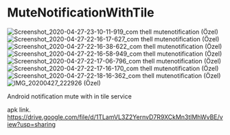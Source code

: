 # MuteNotificationWithTile

![Screenshot_2020-04-27-23-10-11-919_com thell mutenotification (Özel)](https://user-images.githubusercontent.com/11924546/80416314-99a2fe00-88dc-11ea-89ae-71739e0a2e95.jpg)
</br>
![Screenshot_2020-04-27-22-16-17-627_com thell mutenotification (Özel)](https://user-images.githubusercontent.com/11924546/80415884-dde1ce80-88db-11ea-8ce2-5d6e96ec24ea.jpg)
![Screenshot_2020-04-27-22-16-38-622_com thell mutenotification (Özel)](https://user-images.githubusercontent.com/11924546/80415885-e0442880-88db-11ea-9c45-c4319075e826.jpg)
![Screenshot_2020-04-27-22-16-58-949_com thell mutenotification (Özel)](https://user-images.githubusercontent.com/11924546/80415891-e33f1900-88db-11ea-877e-36025514d7e5.jpg)
</br>
![Screenshot_2020-04-27-22-17-06-796_com thell mutenotification (Özel)](https://user-images.githubusercontent.com/11924546/80415903-e63a0980-88db-11ea-9e2c-2dce4e7a31a4.jpg)
![Screenshot_2020-04-27-22-17-16-170_com thell mutenotification (Özel)](https://user-images.githubusercontent.com/11924546/80415910-e89c6380-88db-11ea-8a12-37078e9beffe.jpg)
![Screenshot_2020-04-27-22-18-16-362_com thell mutenotification (Özel)](https://user-images.githubusercontent.com/11924546/80415918-eb975400-88db-11ea-8504-f40e4aaac38d.jpg)
![IMG_20200427_222926 (Özel)](https://user-images.githubusercontent.com/11924546/80415874-db7f7480-88db-11ea-9f92-f6f6bff21c35.jpg)


Android notification mute with in tile service 

apk link. https://drive.google.com/file/d/1TLamVL3Z2YernvD7R9XCkMn3tlMhWvBE/view?usp=sharing 
